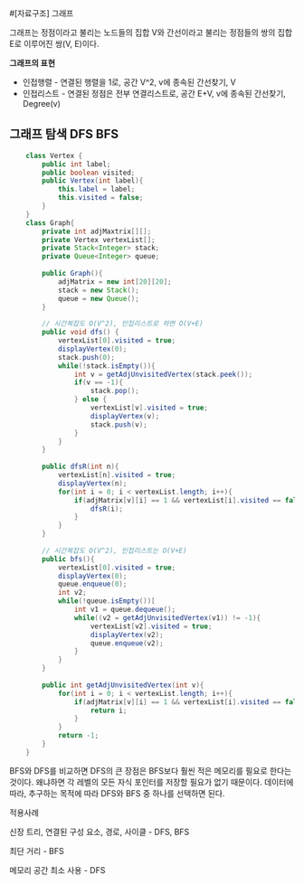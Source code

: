 #[자료구조] 그래프

그래프는 정점이라고 불리는 노드들의 집합 V와 간선이라고 불리는 정점들의 쌍의 집합 E로 이루어진 쌍(V, E)이다.

**그래프의 표현**

- 인접행렬 - 연결된 행렬을 1로, 공간 V^2, v에 종속된 간선찾기, V
- 인접리스트 - 연결된 정점은 전부 연결리스트로, 공간 E+V, v에 종속된 간선찾기, Degree(v)

## 그래프 탐색 DFS BFS
```java
    class Vertex {
    	public int label;
    	public boolean visited;
    	public Vertex(int label){
    		this.label = label;
    		this.visited = false;
    	}
    }
    class Graph{
    	private int adjMaxtrix[][];
    	private Vertex vertexList[];
    	private Stack<Integer> stack;
    	private Queue<Integer> queue;
    	
    	public Graph(){
    		adjMatrix = new int[20][20];
    		stack = new Stack();
    		queue = new Queue();
    	}
    	
    	// 시간복잡도 O(V^2), 인접리스트로 하면 O(V+E)
    	public void dfs() {
    		vertexList[0].visited = true;
    		displayVertex(0);
    		stack.push(0);
    		while(!stack.isEmpty()){
    			int v = getAdjUnvisitedVertex(stack.peek());
    			if(v == -1){
    				stack.pop();
    			} else {
    				vertexList[v].visited = true;
    				displayVertex(v);
    				stack.push(v);
    			}
    		}
    	}
    
    	public dfsR(int n){
    		vertexList[n].visited = true;
    		displayVertex(n);
    		for(int i = 0; i < vertexList.length; i++){
    			if(adjMatrix[v][i] == 1 && vertexList[i].visited == false){
    				dfsR(i);
    			}
    		}
    	}
    
    	// 시간복잡도 O(V^2), 인접리스트는 O(V+E)
    	public bfs(){
    		vertexList[0].visited = true;
    		displayVertex(0);
    		queue.enqueue(0);
    		int v2;
    		while(!queue.isEmpty())[
    			int v1 = queue.dequeue();
    			while((v2 = getAdjUnvisitedVertex(v1)) != -1){
    				vertexList[v2].visited = true;
    				displayVertex(v2);
    				queue.enqueue(v2);
    			}
    		}
    	}
    	
    	public int getAdjUnvisitedVertex(int v){
    		for(int i = 0; i < vertexList.length; i++){
    			if(adjMatrix[v][i] == 1 && vertexList[i].visited == false){
    				return i;
    			}
    		}
    		return -1;
    	}
    }
```
BFS와 DFS를 비교하면 DFS의 큰 장점은 BFS보다 훨씬 적은 메모리를 필요로 한다는 것이다. 왜냐하면 각 레벨의 모든 자식 포인터를 저장할 필요가 없기 때문이다. 데이터에 따라, 추구하는 목적에 따라 DFS와 BFS 중 하나를 선택하면 된다.

적용사례

신장 트리, 연결된 구성 요소, 경로, 사이클 - DFS, BFS

최단 거리 - BFS

메모리 공간 최소 사용 - DFS
